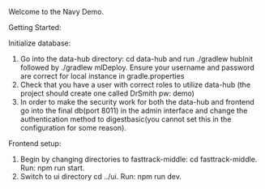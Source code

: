 Welcome to the Navy Demo.

Getting Started:

Initialize database:

1. Go into the data-hub directory: cd data-hub and run ./gradlew hubInit followed by ./gradlew mlDeploy. Ensure your username and password are correct for local instance in gradle.properties
2. Check that you have a user with correct roles to utilize data-hub (the project should create one called DrSmith pw: demo)
3. In order to make the security work for both the data-hub and frontend go into the final db(port 8011) in the admin interface and change the authentication method to digestbasic(you cannot set this in the configuration for some reason).

Frontend setup:

1. Begin by changing directories to fasttrack-middle: cd fasttrack-middle. Run: npm run start.
2. Switch to ui directory cd ../ui. Run: npm run dev.
